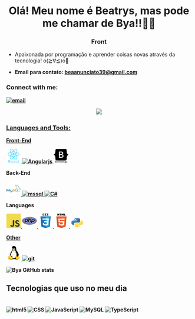 <h1 align="center">Olá! Meu nome é Beatrys, mas pode me chamar de Bya!!🎀🎀</h1>
<h3 align="center">Front</h3>

- Apaixonada por programação e aprender coisas novas através da tecnologia! o(≧∀≦)o🎀<b/>

- Email para contato: beaanunciato39@gmail.com

<h3 align="left">Connect with me:</h3>
<p align="left">

</p>

<p align="left">
<a href="beaanunciato39@gmail.com"><img src="https://img.shields.io/badge/Gmail-D14836?style=for-the-badge&logo=gmail&logoColor=white" alt="email" /></a>
</p>
<div align="center">
  <a href="https://https://github.com/beatrys0111>
  <img height="150em" src="https://github-readme-stats.vercel.app/api?username=beatrys0111&show_icons=true&theme=dark&include_all_commits=true&count_public=true"/>
    
  <img height="150em" src="https://github-readme-stats.vercel.app/api/top-langs/?username=beatrys0111&layout=compact&langs_count=7&theme=dark"/>
</div>

<h3 align="left">Languages and Tools:</h3>
Front-End
<p align="left">
  <a href="https://reactjs.org/" target="_blank" rel="noreferrer"> <img src="https://raw.githubusercontent.com/devicons/devicon/master/icons/react/react-original-wordmark.svg" alt="react" width="40" height="40"/> </a>  
  <a href="https://angular.io" target="_blank" rel="noreferrer"> <img src="https://angular.io/assets/images/logos/angular/angular.svg" alt="Angularjs" width="40" height="40"/> </a> 
  <a href="https://getbootstrap.com" target="_blank" rel="noreferrer"> <img src="https://raw.githubusercontent.com/devicons/devicon/master/icons/bootstrap/bootstrap-plain-wordmark.svg" alt="bootstrap" width="40" height="40"/> </a> </p>
Back-End
<p align="left"> 
  <a href="https://www.mysql.com/" target="_blank" rel="noreferrer"> <img src="https://raw.githubusercontent.com/devicons/devicon/master/icons/mysql/mysql-original-wordmark.svg" alt="mysql" width="40" height="40"/> </a> 
  <a href="https://www.microsoft.com/en-us/sql-server" target="_blank" rel="noreferrer"> <img src="https://www.svgrepo.com/show/303229/microsoft-sql-server-logo.svg" alt="mssql" width="40" height="40"/> </a> 
  <a href="https://dotnet.microsoft.com/pt-br/learn/csharp" target="_blank" rel="noreferrer"> <img src="https://www.svgrepo.com/show/353622/c-sharp.svg" alt="C#" width="40" height="40"/> </a></p>
Languages
<p align="left"><a href="https://developer.mozilla.org/en-US/docs/Web/JavaScript" target="_blank" rel="noreferrer"> <img src="https://raw.githubusercontent.com/devicons/devicon/master/icons/javascript/javascript-original.svg" alt="javascript" width="40" height="40"/> </a>  
<a href="https://www.php.net" target="_blank" rel="noreferrer"> <img src="https://raw.githubusercontent.com/devicons/devicon/master/icons/php/php-original.svg" alt="php" width="40" height="40"/> </a>
<a href="https://www.w3schools.com/css/" target="_blank" rel="noreferrer"> <img src="https://raw.githubusercontent.com/devicons/devicon/master/icons/css3/css3-original-wordmark.svg" alt="css3" width="40" height="40"/> </a>
<a href="https://www.w3.org/html/" target="_blank" rel="noreferrer"> <img src="https://raw.githubusercontent.com/devicons/devicon/master/icons/html5/html5-original-wordmark.svg" alt="html5" width="40" height="40"/> </a>
<a href="https://www.python.org" target="_blank" rel="noreferrer"> <img src="https://raw.githubusercontent.com/devicons/devicon/master/icons/python/python-original.svg" alt="Python" height="30" width="40"></p>
Other
<p align="left"><a href="https://www.linux.org/" target="_blank" rel="noreferrer"> <img src="https://raw.githubusercontent.com/devicons/devicon/master/icons/linux/linux-original.svg" alt="linux" width="40" height="40"/> </a><a href="https://git-scm.com/" target="_blank" rel="noreferrer"> <img src="https://www.vectorlogo.zone/logos/git-scm/git-scm-icon.svg" alt="git" width="40" height="40"/> </a></p>




![Bya GitHub stats](https://github-readme-stats.vercel.app/api?username=beatrys0111&show_icons=true&theme=synthwave)


## Tecnologias que uso no meu dia

<div style= "display: inline_block"> <br/>
<img align= "center" alt="html5" src= "https://img.shields.io/badge/HTML5-E34F26?style=for-the-badge&logo=html5&logoColor=white"/>
<img align= "center" alt="CSS" src= "https://img.shields.io/badge/CSS3-1572B6?style=for-the-badge&logo=css3&logoColor=white "/>
<img align= "center" alt="JavaScript" src= "https://img.shields.io/badge/JavaScript-323330?style=for-the-badge&logo=javascript&logoColor=F7DF1E "/>
<img align= "center" alt="MySQL" src= "https://img.shields.io/badge/MySQL-00000F?style=for-the-badge&logo=mysql&logoColor=white"/>
<img align= "center" alt="TypeScript" src= "https://img.shields.io/badge/TypeScript-007ACC?style=for-the-badge&logo=typescript&logoColor=white"/>

 
 


</div><br/>




